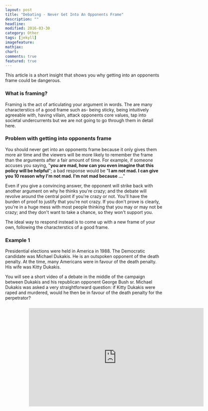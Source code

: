 ```yaml
---
layout: post
title: "Debating - Never Get Into An Opponents Frame"
description: ""
headline: 
modified: 2016-03-30
category: Other
tags: [jekyll]
imagefeature: 
mathjax: 
chart: 
comments: true
featured: true
---
```


This article is a short insight that shows you why getting into an opponents frame could be dangerous.

### What is framing?

Framing is the act of articulating your argument in words. The are many characterstics of a good frame such as- being sticky, being intuitively agreeable with, having villain, attack opponents core values, tap into societal undercurrents but we are not going to go through them in detail here.

### Problem with getting into opponents frame

You should never get into an opponents frame because it only gives them more air time and the viewers will be more likely to remember the frame than the arguments after a fair amount of time. For example, if someone accuses you saying, "**you are mad, how can you even imagine that this policy will be helpful**"; a bad response would be "**I am not mad. I can give you 10 reason why I'm not mad. I'm not mad because ...**" 

Even if you give a convincing answer, the opponent will strike back with another argument on why he thinks you're crazy; and the debate will revolve around the central point if you're crazy or not. You'll have the burden of proof to justify that you're not crazy. If you don't prove is clearly, you're in a huge mess with most people thinking that you may or may not be crazy; and they don't want to take a chance, so they won't support you.

The ideal way to respond instead is to come up with a new frame of your own, following the characterstics of a good frame.

### Example 1

Presidential elections were held in America in 1988. The Democratic candidate was Michael Dukakis. He is an outspoken opponent of the death penalty. At the time, many Americans were in favour of the death penalty. His wife was Kitty Dukakis.

You will see a short video of a debate in the middle of the campaign between Dukakis and his republican opponent George Bush sr. Michael Dukakis was asked a very straightforward question: if Kitty Dukakis were raped and murdered, would he then be in favour of the death penalty for the perpetrator?

<div style="height:100%;width:100%;text-align:center;padding: 2% 15% 2% 15%;">
  <iframe width="560" height="315" src="https://www.youtube.com/embed/kKCHxKKPXak" frameborder="0" allowfullscreen></iframe>
</div>

Even though that's not the best response, Michael Dukakis doged a bullet not getting into the opponents frame. He responds to the allegation and comes out of the frame making his larger point. If he did go into the frame, his response would be something in the lines of, "**No, even if my wife Kitty Dukakis were raped and murdered, I would still not being favor of death penality. The reason is because...**" 

Even though that might be a sensible thing to say, in the context of the debate he would sound like a lunatic with no empathy. 

### Example 2

Here's an instance where Richard Nixon, president of the USA denies his involvement in the Watergate scandal on November 17th 1973 by getting into the opponents frame and saying, "**I am not a crook**" Recognize why this is a bad way to respond as you watch the video.

<div style="height:100%;width:100%;text-align:center;padding: 2% 15% 2% 15%;">
  <iframe width="560" height="315" src="https://www.youtube.com/embed/sh163n1lJ4M" frameborder="0" allowfullscreen></iframe>
</div>


-----

To learn more about framing and creating powerful political messages, take the online course: [Frame101x Framing: Creating powerful political messages](https://www.edx.org/course/framing-how-politicians-debate-delftx-frame101x)

This article is a product of my learnings from the course.

### Course Trailer

<div style="height:100%;width:100%;text-align:center;padding: 2% 15% 2% 15%;">
  <iframe width="560" height="315" src="https://www.youtube.com/embed/bN_C4V5J014" frameborder="0" allowfullscreen></iframe>
</div>